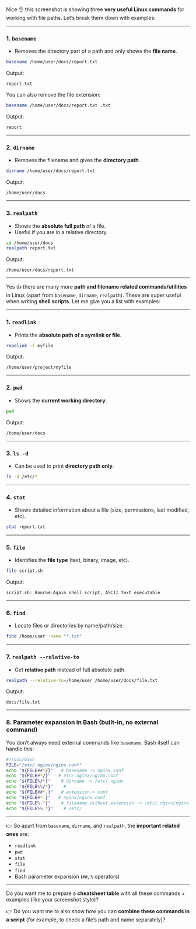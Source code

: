 Nice 👌 this screenshot is showing three **very useful Linux commands** for working with file paths. Let’s break them down with examples:

---

### 1. `basename`

* Removes the directory part of a path and only shows the **file name**.

```bash
basename /home/user/docs/report.txt
```

Output:

```
report.txt
```

You can also remove the file extension:

```bash
basename /home/user/docs/report.txt .txt
```

Output:

```
report
```

---

### 2. `dirname`

* Removes the filename and gives the **directory path**.

```bash
dirname /home/user/docs/report.txt
```

Output:

```
/home/user/docs
```

---

### 3. `realpath`

* Shows the **absolute full path** of a file.
* Useful if you are in a relative directory.

```bash
cd /home/user/docs
realpath report.txt
```

Output:

```
/home/user/docs/report.txt
```

---

Yes 👍 there are many more **path and filename related commands/utilities** in Linux (apart from `basename`, `dirname`, `realpath`). These are super useful when writing **shell scripts**. Let me give you a list with examples:

---

### 1. `readlink`

* Prints the **absolute path of a symlink or file**.

```bash
readlink -f myfile
```

Output:

```
/home/user/project/myfile
```

---

### 2. `pwd`

* Shows the **current working directory**.

```bash
pwd
```

Output:

```
/home/user/docs
```

---

### 3. `ls -d`

* Can be used to print **directory path only**.

```bash
ls -d /etc/*
```

---

### 4. `stat`

* Shows detailed information about a file (size, permissions, last modified, etc).

```bash
stat report.txt
```

---

### 5. `file`

* Identifies the **file type** (text, binary, image, etc).

```bash
file script.sh
```

Output:

```
script.sh: Bourne-Again shell script, ASCII text executable
```

---

### 6. `find`

* Locate files or directories by name/path/size.

```bash
find /home/user -name "*.txt"
```

---

### 7. `realpath --relative-to`

* Get **relative path** instead of full absolute path.

```bash
realpath --relative-to=/home/user /home/user/docs/file.txt
```

Output:

```
docs/file.txt
```

---

### 8. Parameter expansion in Bash (built-in, no external command)

You don’t always need external commands like `basename`. Bash itself can handle this:

```bash
#!/bin/bash
FILE="/etc/.nginx/nginx.conf"
echo "${FILE##*/}"   # basename -> nginx.conf
echo "${FILE#*/}"   # etc/.nginx/nginx.conf
echo "${FILE%/*}"    # dirname -> /etc/.nginx
echo "${FILE%%/*}"    # 
echo "${FILE##*.}"   # extension-> conf
echo "${FILE#*.}"   # nginx/nginx.conf
echo "${FILE%.*}"    # filename without extension -> /etc/.nginx/nginx
echo "${FILE%%.*}"    # /etc/
```

---

👉 So apart from `basename`, `dirname`, and `realpath`, the **important related ones** are:

* `readlink`
* `pwd`
* `stat`
* `file`
* `find`
* Bash parameter expansion (`##`, `%` operators)

---

Do you want me to prepare a **cheatsheet table** with all these commands + examples (like your screenshot style)?


👉 Do you want me to also show how you can **combine these commands in a script** (for example, to check a file’s path and name separately)?
